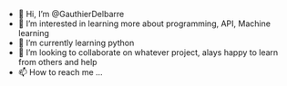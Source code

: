 - 👋 Hi, I’m @GauthierDelbarre
- 👀 I’m interested in learning more about programming, API, Machine learning
- 🌱 I’m currently learning python
- 💞️ I’m looking to collaborate on whatever project, alays happy to learn from others and help
- 📫 How to reach me ...

<!---
GauthierDelbarre/GauthierDelbarre is a ✨ special ✨ repository because its `README.md` (this file) appears on your GitHub profile.
You can click the Preview link to take a look at your changes.
--->
